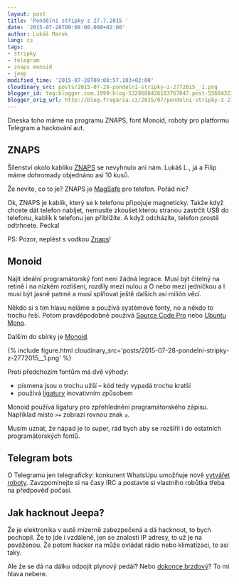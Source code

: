 ```yaml
---
layout: post
title: 'Pondělní střípky z 27.7.2015 '
date: '2015-07-28T09:08:00.000+02:00'
author: Lukáš Marek
lang: cs
tags:
- stripky
- telegram
- znaps monoid
- jeep
modified_time: '2015-07-28T09:08:57.103+02:00'
cloudinary_src: posts/2015-07-28-pondelni-stripky-z-2772015__1.png
blogger_id: tag:blogger.com,1999:blog-5328688426183767847.post-5560432340063782336
blogger_orig_url: http://blog.fragaria.cz/2015/07/pondelni-stripky-z-2772015.html
---
```


Dneska toho máme na programu ZNAPS, font Monoid, roboty pro platformu
Telegram a hackování aut.

## ZNAPS

Šílenství okolo kablíku
[ZNAPS](https://www.kickstarter.com/projects/1041610927/znaps-the-9-magnetic-adapter-for-your-mobile-devic)
se nevyhnulo ani nám. Lukáš L., já a Filip máme dohromady objednáno asi
10 kusů.

Že nevíte, co to je? ZNAPS je
[MagSafe](https://cs.wikipedia.org/wiki/MagSafe) pro telefon. Pořád nic?

Ok, ZNAPS je kablík, který se k telefonu připojuje magneticky. Takže
když chcete dát telefon nabíjet, nemusíte zkoušet kterou stranou
zastrčit USB do telefonu, kablík k telefonu jen přiblížíte. A když
odcházíte, telefon prostě odtrhnete. Pecka\!

PS: Pozor, neplést s vodkou
[Znaps](http://www.znaps.com/products/vodka/pure-lake-getaway/)\!

## Monoid

Najít ideální programátorský font není žádná legrace. Musí být čitelný
na retině i na nízkém rozlišení, rozdíly mezi nulou a O nebo mezi
jedničkou a l musí být jasně patrné a musí splňovat ještě dalších asi
milión věcí.

Někdo si s tím hlavu neláme a používá systémové fonty, no a někdo to
trochu řeší. Potom pravděpodobně používá [Source Code
Pro](http://adobe-fonts.github.io/source-code-pro/) nebo [Ubuntu
Mono](http://font.ubuntu.com/#charset-mono-regular).

Dalším do sbírky je
[Monoid](http://larsenwork.com/monoid/).

{% include figure.html cloudinary_src='posts/2015-07-28-pondelni-stripky-z-2772015__1.png' %}

Proti předchozím fontům má dvě výhody:

  - písmena jsou o trochu užší – kód tedy vypadá trochu kratší
  - používá
    [ligatury](https://en.wikipedia.org/wiki/Typographic_ligature)
    inovativním způsobem

Monoid používá ligatury pro zpřehlednění programátorského zápisu.
Například místo `>=` zobrazí rovnou znak `≥`.

Musím uznat, že nápad je to super, rád bych aby se rozšířil i do
ostatních programátorských fontů.

## Telegram bots

O Telegramu jen telegraficky: konkurent WhatsUpu umožňuje nově [vytvářet
roboty](https://telegram.org/blog/bot-revolution). Zavzpomínejte si na
časy IRC a postavte si vlastního robůtka třeba na předpověď počasí.

## Jak hacknout Jeepa?

Že je elektronika v autě mizerně zabezpečená a dá hacknout, to bych
pochopil. Že to jde i vzdáleně, jen se znalostí IP adresy, to už je na
pováženou. Že potom hacker na může ovládat rádio nebo klimatizaci, to
asi taky.

Ale že se dá na dálku odpojit plynový pedál? Nebo [dokonce
brzdový](http://www.wired.com/2015/07/hackers-remotely-kill-jeep-highway/)?
To mi hlava nebere.
